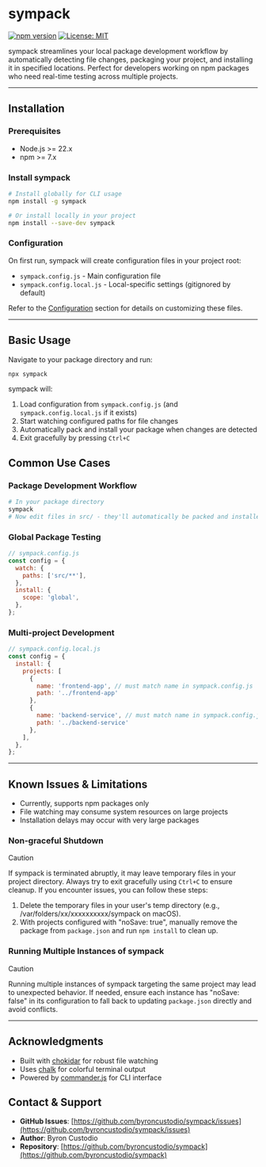 # sympack

[![npm version](https://badge.fury.io/js/sympack.svg)](https://badge.fury.io/js/sympack)
[![License: MIT](https://img.shields.io/badge/License-MIT-yellow.svg)](https://opensource.org/licenses/MIT)

sympack streamlines your local package development workflow by automatically detecting file changes, packaging your project, and installing it in specified locations. Perfect for developers working on npm packages who need real-time testing across multiple projects.

---

## Installation

### Prerequisites

- Node.js >= 22.x
- npm >= 7.x

### Install sympack

```bash
# Install globally for CLI usage
npm install -g sympack

# Or install locally in your project
npm install --save-dev sympack
```

### Configuration

On first run, sympack will create configuration files in your project root:

- `sympack.config.js` - Main configuration file
- `sympack.config.local.js` - Local-specific settings (gitignored by default)

Refer to the [Configuration](./docs/configuration.md) section for details on customizing these files.

---

## Basic Usage

Navigate to your package directory and run:

```bash
npx sympack
```

sympack will:

1. Load configuration from `sympack.config.js` (and `sympack.config.local.js` if it exists)
2. Start watching configured paths for file changes
3. Automatically pack and install your package when changes are detected
4. Exit gracefully by pressing `Ctrl+C`

## Common Use Cases

### Package Development Workflow

```bash
# In your package directory
sympack
# Now edit files in src/ - they'll automatically be packed and installed
```

### Global Package Testing

```javascript
// sympack.config.js
const config = {
  watch: {
    paths: ['src/**'],
  },
  install: {
    scope: 'global',
  },
};
```

### Multi-project Development

```javascript
// sympack.config.local.js
const config = {
  install: {
    projects: [
      { 
        name: 'frontend-app', // must match name in sympack.config.js
        path: '../frontend-app'
      },
      { 
        name: 'backend-service', // must match name in sympack.config.js
        path: '../backend-service'
      },
    ],
  },
};
```

---

## Known Issues & Limitations

- Currently, supports npm packages only
- File watching may consume system resources on large projects
- Installation delays may occur with very large packages

### Non-graceful Shutdown

> [!CAUTION]
> If sympack is terminated abruptly, it may leave temporary files in your project directory.
> Always try to exit gracefully using `Ctrl+C` to ensure cleanup.
> If you encounter issues, you can follow these steps:
> 1. Delete the temporary files in your user's temp directory (e.g., /var/folders/xx/xxxxxxxxxx/sympack on macOS).
> 2. With projects configured with "noSave: true", manually remove the package from `package.json` and run `npm install` to clean up.

### Running Multiple Instances of sympack

> [!CAUTION]
> Running multiple instances of sympack targeting the same project may lead to unexpected behavior.
> If needed, ensure each instance has "noSave: false" in its configuration to fall back to updating `package.json` directly and avoid conflicts.

---

## Acknowledgments

- Built with [chokidar](https://github.com/paulmillr/chokidar) for robust file watching
- Uses [chalk](https://github.com/chalk/chalk) for colorful terminal output
- Powered by [commander.js](https://github.com/tj/commander.js/) for CLI interface

## Contact & Support

- **GitHub Issues**: [https://github.com/byroncustodio/sympack/issues](https://github.com/byroncustodio/sympack/issues)
- **Author**: Byron Custodio
- **Repository**: [https://github.com/byroncustodio/sympack](https://github.com/byroncustodio/sympack)
